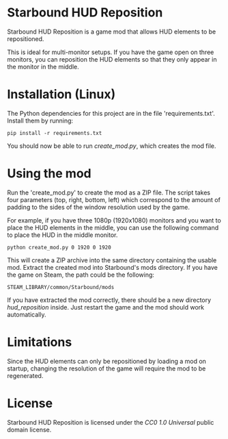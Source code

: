 # Starbound HUD Reposition
Starbound HUD Reposition is a game mod that allows HUD elements to be repositioned.

This is ideal for multi-monitor setups. If you have the game open on three monitors, you can reposition the HUD elements so that they only appear in the monitor in the middle.

# Installation (Linux)
The Python dependencies for this project are in the file 'requirements.txt'. Install them by running:

```
pip install -r requirements.txt
```

You should now be able to run *create_mod.py*, which creates the mod file.

# Using the mod
Run the 'create_mod.py' to create the mod as a ZIP file. The script takes four parameters (top, right, bottom, left) which correspond to the amount of padding to the sides of the window resolution used by the game.

For example, if you have three 1080p (1920x1080) monitors and you want to place the HUD elements in the middle, you can use the following command to place the HUD in the middle monitor.

```
python create_mod.py 0 1920 0 1920
```

This will create a ZIP archive into the same directory containing the usable mod. Extract the created mod into Starbound's mods directory. If you have the game on Steam, the path could be the following:

```
STEAM_LIBRARY/common/Starbound/mods
```

If you have extracted the mod correctly, there should be a new directory *hud_reposition* inside. Just restart the game and the mod should work automatically.

# Limitations
Since the HUD elements can only be repositioned by loading a mod on startup, changing the resolution of the game will require the mod to be regenerated.

# License
Starbound HUD Reposition is licensed under the *CC0 1.0 Universal* public domain license.
